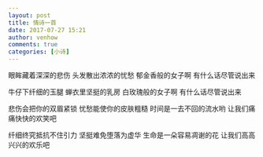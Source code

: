 ```yaml
---
layout: post
title: 情诗一首
date: 2017-07-27 15:21
author: venhow
comments: true
categories: [小诗]
---
```

眼眸藏着深深的悲伤
头发散出浓浓的忧愁
郁金香般的女子啊
有什么话尽管说出来

牛仔下纤细的玉腿
蝉衣里坚挺的乳房
白玫瑰般的女子啊
有什么话尽管说出来

悲伤会把你的双眉紧锁
忧愁能使你的皮肤粗糙
时间是一去不回的流水哟
让我们痛痛快快的欢笑吧

纤细终究抵抗不住引力
坚挺难免堕落为虚华
生命是一朵容易凋谢的花
让我们高高兴兴的欢乐吧
